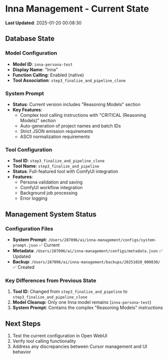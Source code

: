 # Inna Management - Current State

**Last Updated**: 2025-01-20 00:08:30

## Database State

### Model Configuration
- **Model ID**: `inna-persona-test`
- **Display Name**: "Inna"
- **Function Calling**: Enabled (native)
- **Tool Association**: `step3_finalize_and_pipeline_clone`

### System Prompt
- **Status**: Current version includes "Reasoning Models" section
- **Key Features**:
  - Complex tool calling instructions with "CRITICAL (Reasoning Models)" section
  - Auto-generation of project names and batch IDs
  - Strict JSON emission requirements
  - ASCII normalization requirements

### Tool Configuration
- **Tool ID**: `step3_finalize_and_pipeline_clone`
- **Tool Name**: `step3_finalize_and_pipeline`
- **Status**: Full-featured tool with ComfyUI integration
- **Features**:
  - Persona validation and saving
  - ComfyUI workflow integration
  - Background job processing
  - Error logging

## Management System Status

### Configuration Files
- **System Prompt**: `/Users/287096/ai/inna-management/configs/system-prompt.json` ✅ Current
- **Metadata**: `/Users/287096/ai/inna-management/configs/metadata.json` ✅ Updated
- **Backup**: `/Users/287096/ai/inna-management/backups/20251020_000830/` ✅ Created

### Key Differences from Previous State
1. **Tool ID**: Changed from `step3_finalize_and_pipeline` to `step3_finalize_and_pipeline_clone`
2. **Model Cleanup**: Only one Inna model remains (`inna-persona-test`)
3. **System Prompt**: Contains the complex "Reasoning Models" instructions

## Next Steps
1. Test the current configuration in Open WebUI
2. Verify tool calling functionality
3. Address any discrepancies between Cursor management and UI behavior
